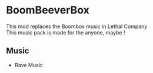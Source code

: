 # BoomBeeverBox
This mod replaces the Boombox music in Lethal Company<br>
This music pack is made for the anyone, maybe !<br>

## Music
- Rave Music